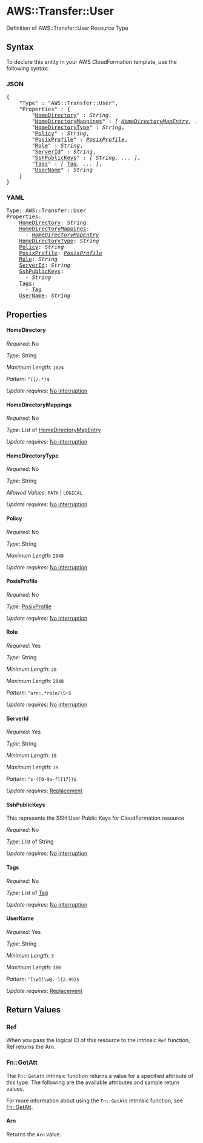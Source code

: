 # AWS::Transfer::User

Definition of AWS::Transfer::User Resource Type

## Syntax

To declare this entity in your AWS CloudFormation template, use the following syntax:

### JSON

<pre>
{
    "Type" : "AWS::Transfer::User",
    "Properties" : {
        "<a href="#homedirectory" title="HomeDirectory">HomeDirectory</a>" : <i>String</i>,
        "<a href="#homedirectorymappings" title="HomeDirectoryMappings">HomeDirectoryMappings</a>" : <i>[ <a href="homedirectorymapentry.md">HomeDirectoryMapEntry</a>, ... ]</i>,
        "<a href="#homedirectorytype" title="HomeDirectoryType">HomeDirectoryType</a>" : <i>String</i>,
        "<a href="#policy" title="Policy">Policy</a>" : <i>String</i>,
        "<a href="#posixprofile" title="PosixProfile">PosixProfile</a>" : <i><a href="posixprofile.md">PosixProfile</a></i>,
        "<a href="#role" title="Role">Role</a>" : <i>String</i>,
        "<a href="#serverid" title="ServerId">ServerId</a>" : <i>String</i>,
        "<a href="#sshpublickeys" title="SshPublicKeys">SshPublicKeys</a>" : <i>[ String, ... ]</i>,
        "<a href="#tags" title="Tags">Tags</a>" : <i>[ <a href="tag.md">Tag</a>, ... ]</i>,
        "<a href="#username" title="UserName">UserName</a>" : <i>String</i>
    }
}
</pre>

### YAML

<pre>
Type: AWS::Transfer::User
Properties:
    <a href="#homedirectory" title="HomeDirectory">HomeDirectory</a>: <i>String</i>
    <a href="#homedirectorymappings" title="HomeDirectoryMappings">HomeDirectoryMappings</a>: <i>
      - <a href="homedirectorymapentry.md">HomeDirectoryMapEntry</a></i>
    <a href="#homedirectorytype" title="HomeDirectoryType">HomeDirectoryType</a>: <i>String</i>
    <a href="#policy" title="Policy">Policy</a>: <i>String</i>
    <a href="#posixprofile" title="PosixProfile">PosixProfile</a>: <i><a href="posixprofile.md">PosixProfile</a></i>
    <a href="#role" title="Role">Role</a>: <i>String</i>
    <a href="#serverid" title="ServerId">ServerId</a>: <i>String</i>
    <a href="#sshpublickeys" title="SshPublicKeys">SshPublicKeys</a>: <i>
      - String</i>
    <a href="#tags" title="Tags">Tags</a>: <i>
      - <a href="tag.md">Tag</a></i>
    <a href="#username" title="UserName">UserName</a>: <i>String</i>
</pre>

## Properties

#### HomeDirectory

_Required_: No

_Type_: String

_Maximum Length_: <code>1024</code>

_Pattern_: <code>^(|/.*)$</code>

_Update requires_: [No interruption](https://docs.aws.amazon.com/AWSCloudFormation/latest/UserGuide/using-cfn-updating-stacks-update-behaviors.html#update-no-interrupt)

#### HomeDirectoryMappings

_Required_: No

_Type_: List of <a href="homedirectorymapentry.md">HomeDirectoryMapEntry</a>

_Update requires_: [No interruption](https://docs.aws.amazon.com/AWSCloudFormation/latest/UserGuide/using-cfn-updating-stacks-update-behaviors.html#update-no-interrupt)

#### HomeDirectoryType

_Required_: No

_Type_: String

_Allowed Values_: <code>PATH</code> | <code>LOGICAL</code>

_Update requires_: [No interruption](https://docs.aws.amazon.com/AWSCloudFormation/latest/UserGuide/using-cfn-updating-stacks-update-behaviors.html#update-no-interrupt)

#### Policy

_Required_: No

_Type_: String

_Maximum Length_: <code>2048</code>

_Update requires_: [No interruption](https://docs.aws.amazon.com/AWSCloudFormation/latest/UserGuide/using-cfn-updating-stacks-update-behaviors.html#update-no-interrupt)

#### PosixProfile

_Required_: No

_Type_: <a href="posixprofile.md">PosixProfile</a>

_Update requires_: [No interruption](https://docs.aws.amazon.com/AWSCloudFormation/latest/UserGuide/using-cfn-updating-stacks-update-behaviors.html#update-no-interrupt)

#### Role

_Required_: Yes

_Type_: String

_Minimum Length_: <code>20</code>

_Maximum Length_: <code>2048</code>

_Pattern_: <code>^arn:.*role/\S+$</code>

_Update requires_: [No interruption](https://docs.aws.amazon.com/AWSCloudFormation/latest/UserGuide/using-cfn-updating-stacks-update-behaviors.html#update-no-interrupt)

#### ServerId

_Required_: Yes

_Type_: String

_Minimum Length_: <code>19</code>

_Maximum Length_: <code>19</code>

_Pattern_: <code>^s-([0-9a-f]{17})$</code>

_Update requires_: [Replacement](https://docs.aws.amazon.com/AWSCloudFormation/latest/UserGuide/using-cfn-updating-stacks-update-behaviors.html#update-replacement)

#### SshPublicKeys

This represents the SSH User Public Keys for CloudFormation resource

_Required_: No

_Type_: List of String

_Update requires_: [No interruption](https://docs.aws.amazon.com/AWSCloudFormation/latest/UserGuide/using-cfn-updating-stacks-update-behaviors.html#update-no-interrupt)

#### Tags

_Required_: No

_Type_: List of <a href="tag.md">Tag</a>

_Update requires_: [No interruption](https://docs.aws.amazon.com/AWSCloudFormation/latest/UserGuide/using-cfn-updating-stacks-update-behaviors.html#update-no-interrupt)

#### UserName

_Required_: Yes

_Type_: String

_Minimum Length_: <code>3</code>

_Maximum Length_: <code>100</code>

_Pattern_: <code>^[\w][\w@.-]{2,99}$</code>

_Update requires_: [Replacement](https://docs.aws.amazon.com/AWSCloudFormation/latest/UserGuide/using-cfn-updating-stacks-update-behaviors.html#update-replacement)

## Return Values

### Ref

When you pass the logical ID of this resource to the intrinsic `Ref` function, Ref returns the Arn.

### Fn::GetAtt

The `Fn::GetAtt` intrinsic function returns a value for a specified attribute of this type. The following are the available attributes and sample return values.

For more information about using the `Fn::GetAtt` intrinsic function, see [Fn::GetAtt](https://docs.aws.amazon.com/AWSCloudFormation/latest/UserGuide/intrinsic-function-reference-getatt.html).

#### Arn

Returns the <code>Arn</code> value.

